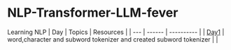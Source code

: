 # NLP-Transformer-LLM-fever
Learning NLP
| Day | Topics | Resources |
| --- | ------ | ---------- |
| [Day1](https://github.com/Utshav-paudel/300DaysOFMachineLearning-DeepLearning/tree/Utshav-paudel) | word,character and subword tokenizer and created subword tokenizer |           | 

